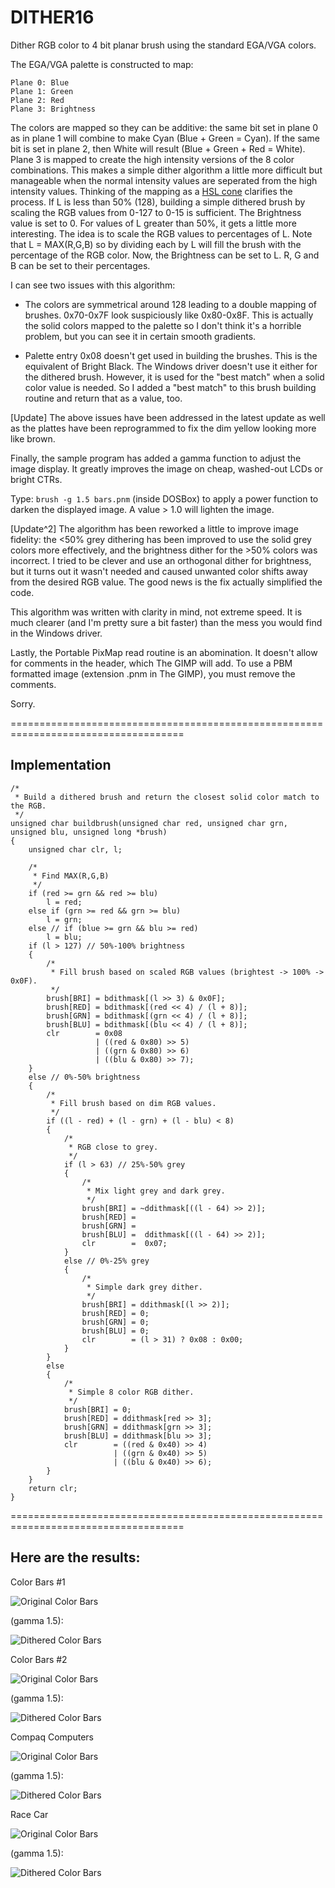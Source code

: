# DITHER16
Dither RGB color to 4 bit planar brush using the standard EGA/VGA colors.

The EGA/VGA palette is constructed to map:

    Plane 0: Blue
    Plane 1: Green
    Plane 2: Red
    Plane 3: Brightness

The colors are mapped so they can be additive: the same bit set in plane 0 as in plane 1 will combine to make Cyan (Blue + Green = Cyan). If the same bit is set in plane 2, then White will result (Blue + Green + Red = White). Plane 3 is mapped to create the high intensity versions of the 8 color combinations.  This makes a simple dither algorithm a little more difficult but manageable when the normal intensity values are seperated from the high intensity values. Thinking of the mapping as a [HSL cone](https://en.wikipedia.org/wiki/HSL_and_HSV) clarifies the process. If L is less than 50% (128), building a simple dithered brush by scaling the RGB values from 0-127 to 0-15 is sufficient. The Brightness value is set to 0. For values of L greater than 50%, it gets a little more interesting. The idea is to scale the RGB values to percentages of L. Note that L = MAX(R,G,B) so by dividing each by L will fill the brush with the percentage of the RGB color. Now, the Brightness can be set to L. R, G  and B can be set to their percentages.

I can see two issues with this algorithm:

+ The colors are symmetrical around 128 leading to a double mapping of brushes. 0x70-0x7F look suspiciously like 0x80-0x8F. This is actually the solid colors mapped to the palette so I don't think it's a horrible problem, but you can see it in certain smooth gradients.

+ Palette entry 0x08 doesn't get used in building the brushes. This is the equivalent of Bright Black. The Windows driver doesn't use it either for the dithered brush. However, it is used for the "best match" when a solid color value is needed. So I added a "best match" to this brush building routine and return that as a value, too.

[Update]
The above issues have been addressed in the latest update as well as the plattes have been reprogrammed to fix the dim yellow looking more like brown.

Finally, the sample program has added a gamma function to adjust the image display. It greatly improves the image on cheap, washed-out LCDs or bright CTRs.

Type: `brush -g 1.5 bars.pnm` (inside DOSBox) to apply a power function to darken the displayed image. A value > 1.0 will lighten the image.

[Update^2]
The algorithm has been reworked a little to improve image fidelity: the <50% grey dithering has been improved to use the solid grey colors more effectively, and the brightness dither for the >50% colors was incorrect. I tried to be clever and use an orthogonal dither for brightness, but it turns out it wasn't needed and caused unwanted color shifts away from the desired RGB value. The good news is the fix actually simplified the code.

This algorithm was written with clarity in mind, not extreme speed. It is much clearer (and I'm pretty sure a bit faster) than the mess you would find in the Windows driver.

Lastly, the Portable PixMap read routine is an abomination. It doesn't allow for comments in the header, which The GIMP will add. To use a PBM formatted image (extension .pnm in The GIMP), you must remove the comments.

Sorry.

====================================================================================

## Implementation

```
/*
 * Build a dithered brush and return the closest solid color match to the RGB.
 */
unsigned char buildbrush(unsigned char red, unsigned char grn, unsigned blu, unsigned long *brush)
{
    unsigned char clr, l;

    /*
     * Find MAX(R,G,B)
     */
    if (red >= grn && red >= blu)
        l = red;
    else if (grn >= red && grn >= blu)
        l = grn;
    else // if (blue >= grn && blu >= red)
        l = blu;
    if (l > 127) // 50%-100% brightness
    {
        /*
         * Fill brush based on scaled RGB values (brightest -> 100% -> 0x0F).
         */
        brush[BRI] = bdithmask[(l >> 3) & 0x0F];
        brush[RED] = bdithmask[(red << 4) / (l + 8)];
        brush[GRN] = bdithmask[(grn << 4) / (l + 8)];
        brush[BLU] = bdithmask[(blu << 4) / (l + 8)];
        clr        = 0x08
                   | ((red & 0x80) >> 5)
                   | ((grn & 0x80) >> 6)
                   | ((blu & 0x80) >> 7);
    }
    else // 0%-50% brightness
    {
        /*
         * Fill brush based on dim RGB values.
         */
        if ((l - red) + (l - grn) + (l - blu) < 8)
        {
            /*
             * RGB close to grey.
             */
            if (l > 63) // 25%-50% grey
            {
                /*
                 * Mix light grey and dark grey.
                 */
                brush[BRI] = ~ddithmask[((l - 64) >> 2)];
                brush[RED] =
                brush[GRN] =
                brush[BLU] =  ddithmask[((l - 64) >> 2)];
                clr        =  0x07;
            }
            else // 0%-25% grey
            {
                /*
                 * Simple dark grey dither.
                 */
                brush[BRI] = ddithmask[(l >> 2)];
                brush[RED] = 0;
                brush[GRN] = 0;
                brush[BLU] = 0;
                clr        = (l > 31) ? 0x08 : 0x00;
            }
        }
        else
        {
            /*
             * Simple 8 color RGB dither.
             */
            brush[BRI] = 0;
            brush[RED] = ddithmask[red >> 3];
            brush[GRN] = ddithmask[grn >> 3];
            brush[BLU] = ddithmask[blu >> 3];
            clr        = ((red & 0x40) >> 4)
                       | ((grn & 0x40) >> 5)
                       | ((blu & 0x40) >> 6);
        }
    }
    return clr;
}
```

====================================================================================

## Here are the results:

Color Bars #1

![Original Color Bars](https://github.com/dschmenk/DITHER16/blob/master/images/bars1.jpg)

(gamma 1.5):

![Dithered Color Bars](https://github.com/dschmenk/DITHER16/blob/master/images/bars1.a.png)


Color Bars #2

![Original Color Bars](https://github.com/dschmenk/DITHER16/blob/master/images/bars2.jpg)

(gamma 1.5):

![Dithered Color Bars](https://github.com/dschmenk/DITHER16/blob/master/images/bars2.a.png)

Compaq Computers

![Original Color Bars](https://github.com/dschmenk/DITHER16/blob/master/images/compaqs.jpg)

(gamma 1.5):

![Dithered Color Bars](https://github.com/dschmenk/DITHER16/blob/master/images/compaqs.a.png)

Race Car

![Original Color Bars](https://github.com/dschmenk/DITHER16/blob/master/images/racecar.jpg)

(gamma 1.5):

![Dithered Color Bars](https://github.com/dschmenk/DITHER16/blob/master/images/racecar.a.png)
